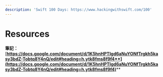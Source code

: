 ```yaml
---
description: 'Swift 100 Days: https://www.hackingwithswift.com/100'
---
```


# Resources

**筆記：**[**https://docs.google.com/document/d/1K5hnHPTIgd6aNuYONfTrgkh5kasy3bdZ-Tobtq8Y4nQ/edit#heading=h.ytk8fms8f9f4**](https://docs.google.com/document/d/1K5hnHPTIgd6aNuYONfTrgkh5kasy3bdZ-Tobtq8Y4nQ/edit#heading=h.ytk8fms8f9f4)****
